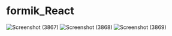 # formik_React

![Screenshot (3867)](https://github.com/AnUbHaVafs/formik_React/assets/76126067/842c9f15-8f03-440e-adf9-4879d2b19574)
![Screenshot (3868)](https://github.com/AnUbHaVafs/formik_React/assets/76126067/16bbf6ce-f800-40ce-a4f0-ba806667cebd)
![Screenshot (3869)](https://github.com/AnUbHaVafs/formik_React/assets/76126067/76f20aee-9c03-48d6-97b2-918a8e9d382d)
